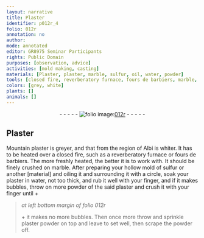 ```yaml
---
layout: narrative
title: Plaster
identifier: p012r_4
folio: 012r
annotation: no
author:
mode: annotated
editor: GR8975 Seminar Participants
rights: Public Domain
purposes: [observation, advice]
activities: [mold making, casting]
materials: [Plaster, plaster, marble, sulfur, oil, water, powder]
tools: [closed fire, reverberatory furnace, fours de barbiers, marble, hollow mold, circle]
colors: [grey, white]
plants: []
animals: []
---
```


 <div class="folio" align="center">- - - - - <a href="http://gallica.bnf.fr/ark:/12148/btv1b10500001g/f29.image" target="_blank"><img src="https://cu-mkp.github.io/GR8975-edition/assets/photo-icon.png" alt="folio image: " style="display:inline-block; margin-bottom:-3px;"/>012r</a> - - - - - </div> 

##  <span class="material">Plaster</span> 

 
 <span class="activity"></span> <span class="activity"></span>  <span class="material_format">Mountain <span class="material">plaster</span></span> is <span class="color">grey</span>er, and that from the region of <span class="place">Albi</span> is <span class="color">white</span>r. It has to be heated over a <span class="tool">closed fire</span>, such as a <span class="tool">reverberatory furnace</span> or <span class="tool"><span class="foreign">fours de barbiers</span></span>. The more freshly heated, the better it is to work with. It should be finely crushed on <span class="tool"><span class="material">marble</span></span>. After preparing your <span class="tool">hollow mold</span> of <span class="material">sulfur</span> or another [material] and <span class="material">oil</span>ing it and surrounding it with a <span class="tool">circle</span>, soak your <span class="material">plaster</span> in <span class="material">water</span>, not too thick, and rub it well with your finger, and if it makes bubbles, throw on more <span class="material_format">powder of the said <span class="material">plaster</span></span> and crush it with your finger until \+ 
 
> *at left bottom margin of folio 012r*
> 
>  <span class="activity"></span> \+ it makes no more bubbles. Then once more throw and sprinkle <span class="material_format"><span class="material">plaster</span> powder</span> on top and leave to set well, then scrape the <span class="material">powder</span> off.
 